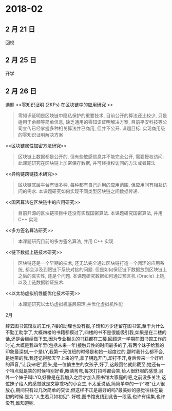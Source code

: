 # 2018-02

## 2 月 21 日
回校
## 2 月 25 日
开学
## 2 月 26 日
选题
<<零知识证明 (ZKPs) 在区块链中的应用研究 >>
> 零知识证明是区块链中隐私保护的重要技术, 目前公开的算法还比较少, 只是适用于余额等简单信息, 缺乏通用的零知识证明解决方案, 目前平安科技等公司宣传已经掌握多种相关算法并已商用, 但并不公开. 课题目标: 实现商用级的零知识证明解决方案

<<区块链属性加密方法研究>>
> 区块链上数据都是公开的, 但有些敏感信息并不能完全公开, 需要授权访问. 此课题研究在区块链上加密保存数据, 并可经授权访问的方法或者算法

<<异构链跨链技术研究>>
> 区块链底层平台有很多种, 每种都有自己适用的应用范围, 但应用间有相互访问的需求. 本课题研究如何实现不同类型区块链之间数据传递.

<<国密算法在区块链中的应用研究>>
> 目前开源的区块链项目中还没有实现国密算法. 本课题研究国密算法, 并用 C++ 实现

<<多方签名算法研究>>
> 本课题研究目前的多方签名算法, 并用 C++ 实现

<<链下数据上链技术研究>>
> 区块链还是一个早期的技术, 还无法完全通过区块链打造一个闭环的应用系统, 都会涉及到跟链下系统对接的问题. 但是如何保证链下数据放到区块链上之后的真实性, 还是个问题. 本课题研究数据如何通过预言机 (Oracle) 上链, 以及上链数据验证技术.

<<以太坊虚拟机性能优化技术研究>>
> 本课题研究以太坊虚拟机底层原理,并优化虚拟机性能


2月

辞去图书馆馆友的工作,7楼的助理也没有报,子琦和方少还留在图书馆,至于为什么不勤工助学了,大概四楼的书籍都摸过了,四楼的书不是很能吸引我,如果是在二楼的话,还是会继续做下去,因为专业相关的书籍都在二楼.回顾这一学期在图书馆工作的时光,大概是我四年里(包括未来一年)接触异性的时间最多的了,有两个妹子给我的印象最深刻,一个是LY,我第一天值班的时候是和她一起度过的,那时我什么都不会,是她带的我.我还记得那天早上来的早,拿了钥匙开门,却打不开,身后传来一个好听的声音,"让我来吧",回头,是一位俏生生的女孩子,好了,这段回忆就此截至;她还有一个特点就是笑的时候特别好看,眼睛弯弯,每次打招呼都会笑,给人很舒服的感觉.另外一个妹子叫LYQ,好像是在我加入之后才加入图书馆大家庭的吧,之前没多关注,这位妹子给人的感觉就是文静乖巧的小女生,不太爱说话,简简单单的一个"嗯"让人很放心,期间只有过几次简单的交谈,但这样不正是最好的吗?最美妙的感觉往往在最初的时候.是为"人生若只如初见".
好啦,图书馆支线到此告一段落,也许有续集,也许没有,谁知道呢.
